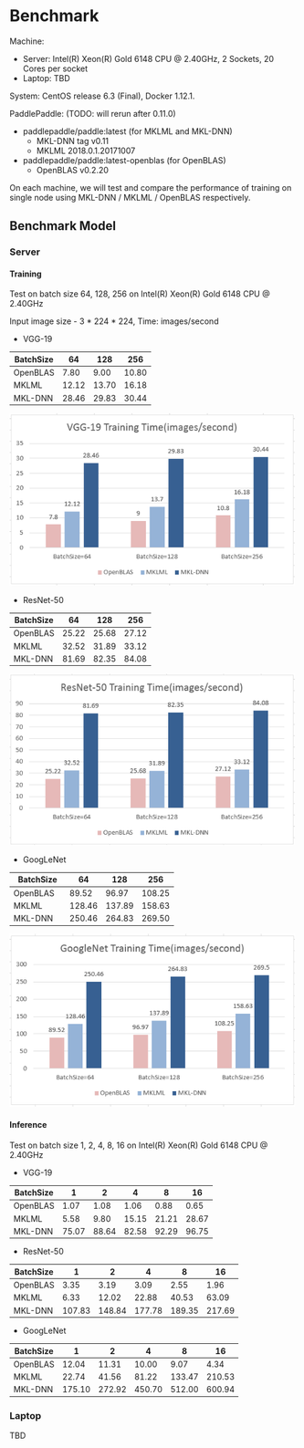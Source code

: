 # Benchmark

Machine:

- Server: Intel(R) Xeon(R) Gold 6148 CPU @ 2.40GHz, 2 Sockets, 20 Cores per socket
- Laptop: TBD

System: CentOS release 6.3 (Final), Docker 1.12.1.

PaddlePaddle: (TODO: will rerun after 0.11.0)
- paddlepaddle/paddle:latest (for MKLML and MKL-DNN)
  - MKL-DNN tag v0.11
  - MKLML 2018.0.1.20171007
- paddlepaddle/paddle:latest-openblas (for OpenBLAS)
  - OpenBLAS v0.2.20
	 
On each machine, we will test and compare the performance of training on single node using MKL-DNN / MKLML / OpenBLAS respectively.

## Benchmark Model

### Server

#### Training
Test on batch size 64, 128, 256 on Intel(R) Xeon(R) Gold 6148 CPU @ 2.40GHz

Input image size - 3 * 224 * 224, Time: images/second

- VGG-19

| BatchSize    | 64    | 128  | 256     |
|--------------|-------| -----| --------|
| OpenBLAS     | 7.80  | 9.00  | 10.80  | 
| MKLML        | 12.12 | 13.70 | 16.18  |
| MKL-DNN      | 28.46 | 29.83 | 30.44  |

<img src="figs/vgg-cpu-train.png" width="500">

 - ResNet-50

| BatchSize    | 64    | 128   | 256    |
|--------------|-------| ------| -------|
| OpenBLAS     | 25.22 | 25.68 | 27.12  | 
| MKLML        | 32.52 | 31.89 | 33.12  |
| MKL-DNN      | 81.69 | 82.35 | 84.08  |

<img src="figs/resnet-cpu-train.png" width="500">

 - GoogLeNet

| BatchSize    | 64    | 128   | 256    |
|--------------|-------| ------| -------|
| OpenBLAS     | 89.52 | 96.97 | 108.25 | 
| MKLML        | 128.46| 137.89| 158.63 |
| MKL-DNN      | 250.46| 264.83| 269.50 |

<img src="figs/googlenet-cpu-train.png" width="500">

#### Inference
Test on batch size 1, 2, 4, 8, 16 on Intel(R) Xeon(R) Gold 6148 CPU @ 2.40GHz
- VGG-19

| BatchSize | 1     | 2     | 4     | 8     | 16    |
|-----------|-------|-------|-------|-------|-------|
| OpenBLAS  | 1.07  | 1.08  | 1.06  | 0.88  | 0.65  |
| MKLML     | 5.58  | 9.80  | 15.15 | 21.21 | 28.67 |
| MKL-DNN   | 75.07 | 88.64 | 82.58 | 92.29 | 96.75 |

- ResNet-50

| BatchSize | 1     | 2      | 4      | 8      | 16     |
|-----------|-------|--------|--------|--------|--------|
| OpenBLAS  | 3.35  | 3.19   | 3.09   | 2.55   | 1.96   |
| MKLML     | 6.33  | 12.02  | 22.88  | 40.53  | 63.09  |
| MKL-DNN   | 107.83| 148.84 | 177.78 | 189.35 | 217.69 |


- GoogLeNet

| BatchSize | 1      | 2      | 4      | 8      | 16     |
|-----------|--------|--------|--------|--------|--------|
| OpenBLAS  | 12.04  | 11.31  | 10.00  | 9.07   | 4.34   |
| MKLML     | 22.74  | 41.56  | 81.22  | 133.47 | 210.53 |
| MKL-DNN   | 175.10 | 272.92 | 450.70 | 512.00 | 600.94 |


### Laptop
TBD
